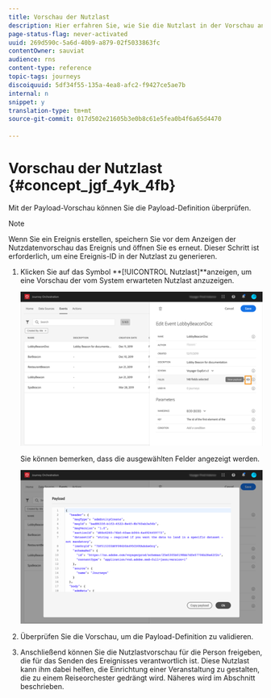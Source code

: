 ```yaml
---
title: Vorschau der Nutzlast
description: Hier erfahren Sie, wie Sie die Nutzlast in der Vorschau anzeigen
page-status-flag: never-activated
uuid: 269d590c-5a6d-40b9-a879-02f5033863fc
contentOwner: sauviat
audience: rns
content-type: reference
topic-tags: journeys
discoiquuid: 5df34f55-135a-4ea8-afc2-f9427ce5ae7b
internal: n
snippet: y
translation-type: tm+mt
source-git-commit: 017d502e21605b3e0b8c61e5fea0b4f6a65d4470

---
```




# Vorschau der Nutzlast {#concept_jgf_4yk_4fb}

Mit der Payload-Vorschau können Sie die Payload-Definition überprüfen.

>[!NOTE]
>
>Wenn Sie ein Ereignis erstellen, speichern Sie vor dem Anzeigen der Nutzdatenvorschau das Ereignis und öffnen Sie es erneut. Dieser Schritt ist erforderlich, um eine Ereignis-ID in der Nutzlast zu generieren.

1. Klicken Sie auf das Symbol **[!UICONTROL Nutzlast]**anzeigen, um eine Vorschau der vom System erwarteten Nutzlast anzuzeigen.

   ![](../assets/journey13.png)

   Sie können bemerken, dass die ausgewählten Felder angezeigt werden.

   ![](../assets/journey14.png)

1. Überprüfen Sie die Vorschau, um die Payload-Definition zu validieren.

1. Anschließend können Sie die Nutzlastvorschau für die Person freigeben, die für das Senden des Ereignisses verantwortlich ist. Diese Nutzlast kann ihm dabei helfen, die Einrichtung einer Veranstaltung zu gestalten, die zu einem Reiseorchester gedrängt wird. Näheres wird im Abschnitt [](../event/additional-steps-to-send-events-to-journey-orchestration.md) beschrieben.
